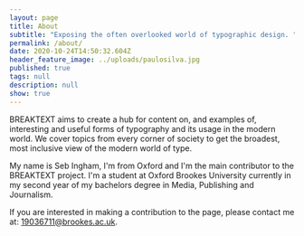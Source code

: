 ```yaml
---
layout: page
title: About
subtitle: "Exposing the often overlooked world of typographic design. "
permalink: /about/
date: 2020-10-24T14:50:32.604Z
header_feature_image: ../uploads/paulosilva.jpg
published: true
tags: null
description: null
show: true
---
```

BREAKTEXT aims to create a hub for content on, and examples of, interesting and useful forms of typography and its usage in the modern world. We cover topics from every corner of society to get the broadest, most inclusive view of the modern world of type. 

My name is Seb Ingham, I'm from Oxford and I'm the main contributor to the BREAKTEXT project. I'm a student at Oxford Brookes University currently in my second year of my bachelors degree in Media, Publishing and Journalism. 

If you are interested in making a contribution to the page, please contact me at: 19036711@brookes.ac.uk.